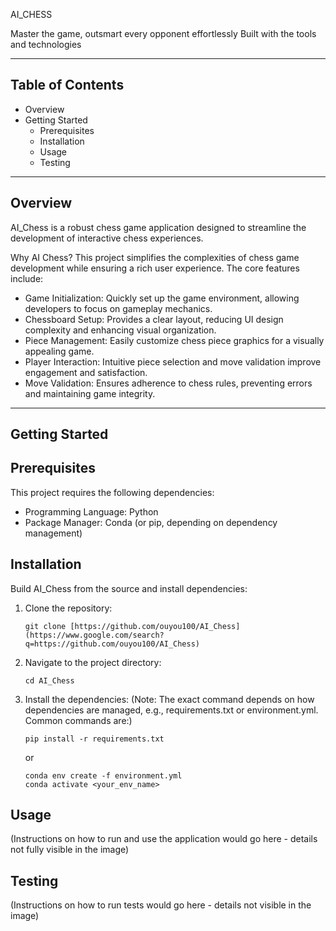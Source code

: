 AI_CHESS

Master the game, outsmart every opponent effortlessly
Built with the tools and technologies

--------------------
Table of Contents
--------------------
* Overview
* Getting Started
    * Prerequisites
    * Installation
    * Usage
    * Testing

--------------------
Overview
--------------------

AI_Chess is a robust chess game application designed to streamline the development of interactive chess experiences.

Why AI Chess?
This project simplifies the complexities of chess game development while ensuring a rich user experience. The core features include:

* Game Initialization: Quickly set up the game environment, allowing developers to focus on gameplay mechanics.
* Chessboard Setup: Provides a clear layout, reducing UI design complexity and enhancing visual organization.
* Piece Management: Easily customize chess piece graphics for a visually appealing game.
* Player Interaction: Intuitive piece selection and move validation improve engagement and satisfaction.
* Move Validation: Ensures adherence to chess rules, preventing errors and maintaining game integrity.

--------------------
Getting Started
--------------------

Prerequisites
-------------
This project requires the following dependencies:

* Programming Language: Python
* Package Manager: Conda (or pip, depending on dependency management)

Installation
------------
Build AI_Chess from the source and install dependencies:

1.  Clone the repository:
    ```
    git clone [https://github.com/ouyou100/AI_Chess](https://www.google.com/search?q=https://github.com/ouyou100/AI_Chess)
    ```
2.  Navigate to the project directory:
    ```
    cd AI_Chess
    ```
3.  Install the dependencies:
    (Note: The exact command depends on how dependencies are managed, e.g., requirements.txt or environment.yml. Common commands are:)
    ```
    pip install -r requirements.txt 
    ```
    or
    ```
    conda env create -f environment.yml 
    conda activate <your_env_name>
    ```

Usage
-----
(Instructions on how to run and use the application would go here - details not fully visible in the image)


Testing
-------
(Instructions on how to run tests would go here - details not visible in the image)
